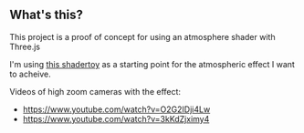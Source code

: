 ## What's this?
This project is a proof of concept for using an atmosphere shader with Three.js

I'm using [this shadertoy](https://www.shadertoy.com/view/XsVSRd) as a starting point for the atmospheric effect I want to acheive.

Videos of high zoom cameras with the effect:
- https://www.youtube.com/watch?v=O2G2IDji4Lw
- https://www.youtube.com/watch?v=3kKdZjximy4
